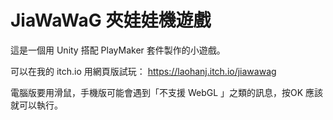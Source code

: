 # JiaWaWaG 夾娃娃機遊戲

這是一個用 Unity 搭配 PlayMaker 套件製作的小遊戲。

可以在我的 itch.io 用網頁版試玩：
https://laohanj.itch.io/jiawawag

電腦版要用滑鼠，手機版可能會遇到「不支援 WebGL 」之類的訊息，按OK 應該就可以執行。